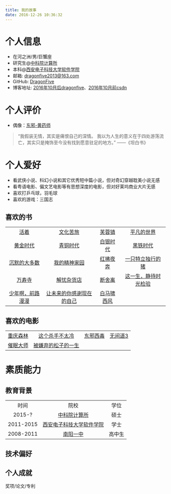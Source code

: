 ```yaml
---
title: 我的故事
date: 2016-12-26 10:36:32
---
```

# 个人信息

- 在河之洲/男/巨蟹座
- 研究生@[中科院计算所](http://www.ict.ac.cn/)
- 本科@[西安电子科技大学软件学院](http://sc.xidian.edu.cn/index.html)
- 邮箱: dragonfive2013@163.com
- GitHub: [DragonFive](https://github.com/DragonFive)
- 博客地址: [2016年10月后dragonfive](https://dragonfive.github.io/)、[2016年10月前csdn](http://blog.csdn.net/zhzz2012)

# 个人评价

- 偶像：[东邪-黄药师](https://zh.wikipedia.org/wiki/%E9%BB%84%E8%8D%AF%E5%B8%88)

>“我假装无情，其实是痛恨自己的深情。
>我以为人生的意义在于四处游荡流亡，其实只是掩饰至今没有找到愿意驻足的地方。”
>——《坦白书》

# 个人爱好 

- 看武侠小说、科幻小说和其它优秀短中篇小说，但对奇幻穿越耽美小说无感
- 看粤语电影、偏文艺电影等有思想深度的电影，但对好莱坞商业大片无感
- 喜欢打乒乓球，羽毛球
- 喜欢的游戏：三国志

## 喜欢的书

|||||
|:--:|:--:|:--:|:--:|
|[活着](https://book.douban.com/subject/1082154/)|[文化苦旅](https://book.douban.com/subject/10758627/)|[芙蓉镇](https://book.douban.com/subject/1200843/)|[平凡的世界](https://book.douban.com/subject/1200840/)|
|[黄金时代](https://book.douban.com/subject/1089243/)|[青铜时代](https://book.douban.com/subject/1085883/)|[白银时代](https://book.douban.com/subject/1082150/)|[黑铁时代](https://book.douban.com/subject/1096790/)|
|[沉默的大多数](https://book.douban.com/subject/1054685/)|[我的精神家园](https://book.douban.com/subject/1014578/) | [红拂夜奔](https://book.douban.com/subject/1418686/)|[一只特立独行的猪](https://book.douban.com/subject/1767945/) |
| [万寿寺](https://book.douban.com/subject/1763806/)|[解忧杂货店](https://book.douban.com/subject/25862578/)|[断舍离](https://book.douban.com/subject/24749465/) |[这一生，静待时光检验](https://book.douban.com/subject/25985499/) |
|[少年啊，前路漫漫](https://book.douban.com/subject/26593287/) |[让未来的你感谢现在的自己](https://book.douban.com/subject/26277384/) | [白马啸西风](https://book.douban.com/subject/1793132/)| | |

## 喜欢的电影

|||||
|:--:|:--:|:--:|:--:|
|[重庆森林](https://movie.douban.com/subject/1291999/)| [这个杀手不太冷](https://movie.douban.com/subject/1295644/)| [东邪西毒](https://movie.douban.com/subject/1292328/)|[无间道3](https://movie.douban.com/subject/1307694/) |
|[催眠大师](https://movie.douban.com/subject/24743711/) | [被嫌弃的松子的一生](https://movie.douban.com/subject/1787291/)| | |

# 素质能力

## 教育背景
||||
|:--:|:--:|:--:|
| 时间 | 院校 | 学位|
|2015-? |[中科院计算所](http://www.ict.ac.cn/)|硕士|
|2011-2015 |[西安电子科技大学软件学院](http://sc.xidian.edu.cn/index.html)|学士|
|2008-2011 |[南阳一中](http://www.nyyz.ha.cn/)|高中生|

## 技术偏好

## 个人成就
奖项/论文/专利








